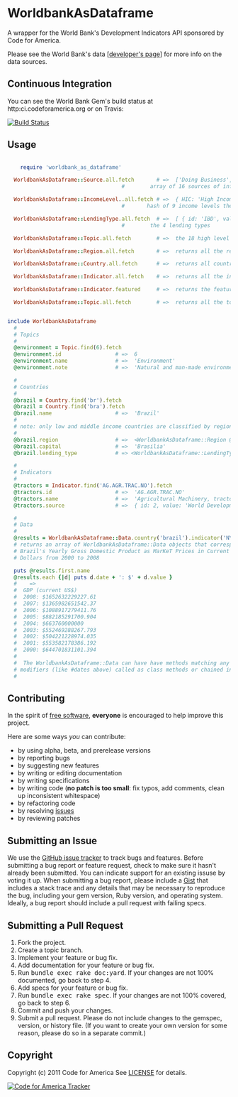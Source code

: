 # WorldbankAsDataframe

A wrapper for the World Bank's Development Indicators API sponsored by Code for America.

Please see the World Bank's data [[developer's page](http://data.worldbank.org/developers/)] for more info on the data sources.



Continuous Integration
----------------------

You can see the World Bank Gem's build status at
http:ci.codeforamerica.org or on Travis:

[![Build Status](https://secure.travis-ci.org/codeforamerica/worldbank_as_dataframe_ruby.png)](http://travis-ci.org/codeforamerica/worldbank_as_dataframe_ruby)


Usage
-----
```ruby

	require 'worldbank_as_dataframe'

  WorldbankAsDataframe::Source.all.fetch       # =>  ['Doing Business', 'Something Else'...]
                                    #        array of 16 sources of information the bank used

  WorldbankAsDataframe::IncomeLevel..all.fetch # =>  { HIC: 'High Income', HPC: 'Heavily Indebted Poor Countries (HIPC)'...}
                                    #       hash of 9 income levels the bank assigns

  WorldbankAsDataframe::LendingType.all.fetch  # =>  [ { id: 'IBD', value: 'IBRD' }... ] an array of key: value pairs of
                                    #        the 4 lending types

  WorldbankAsDataframe::Topic.all.fetch        # =>  the 18 high level topics that indicators are grouped into

  WorldbankAsDataframe::Region.all.fetch       # =>  returns all the regions the World Bank can classify a country as

  WorldbankAsDataframe::Country.all.fetch      # =>  returns all countries the World Bank tracks

  WorldbankAsDataframe::Indicator.all.fetch    # =>  returns all the indicators the World Bank uses

  WorldbankAsDataframe::Indicator.featured     # =>  returns the featured indicators

  WorldbankAsDataframe::Topic.all.fetch        # =>  returns all the topics the World Bank catagorizes its indicators into


include WorldbankAsDataframe
  #
  # Topics
  #
  @environment = Topic.find(6).fetch
  @environment.id                 # =>  6
  @environment.name               # =>  'Environment'
  @environment.note               # =>  'Natural and man-made environmental resources – fresh...'

  #
  # Countries
  #
  @brazil = Country.find('br').fetch
  @brazil = Country.find('bra').fetch
  @brazil.name                    # =>  'Brazil'
  #
  # note: only low and middle income countries are classified by region...
  #
  @brazil.region                  # =>  <WorldbankAsDataframe::Region @name="Latin America & Caribbean (all income levels)" ....>
  @brazil.capital                 # =>  'Brasilia'
  @brazil.lending_type            # => <WorldbankAsDataframe::LendingType>

  #
  # Indicators
  #
  @tractors = Indicator.find('AG.AGR.TRAC.NO').fetch
  @tractors.id                    # =>  'AG.AGR.TRAC.NO'
  @tractors.name                  # =>  'Agricultural Machinery, tractors'
  @tractors.source                # =>  { id: 2, value: 'World Development Indicators' }

  #
  # Data
  #
  @results = WorldbankAsDataframe::Data.country('brazil').indicator('NY.GDP.MKTP.CD').dates('2000:2008').fetch
  # returns an array of WorldbankAsDataframe::Data objects that correspond to
  # Brazil's Yearly Gross Domestic Product as MarKeT Prices in Current U.S.
  # Dollars from 2000 to 2008

  puts @results.first.name
  @results.each {|d| puts d.date + ': $' + d.value }
  #    =>
  #  GDP (current US$)
  #  2008: $1652632229227.61
  #  2007: $1365982651542.37
  #  2006: $1088917279411.76
  #  2005: $882185291700.904
  #  2004: $663760000000
  #  2003: $552469288267.793
  #  2002: $504221228974.035
  #  2001: $553582178386.192
  #  2000: $644701831101.394
  #
  #  The WorldbankAsDataframe::Data can have have methods matching any of the World Bank API's
  # modifiers (like #dates above) called as class methods or chained in a query.
  #

```


Contributing
------------
In the spirit of [free
software](http://www.fsf.org/licensing/essays/free-sw.html),
**everyone** is encouraged to help improve this project.

Here are some ways *you* can contribute:

* by using alpha, beta, and prerelease versions
* by reporting bugs
* by suggesting new features
* by writing or editing documentation
* by writing specifications
* by writing code (**no patch is too small**: fix typos, add comments,
  clean up inconsistent whitespace)
* by refactoring code
* by resolving [issues](https://github.com/codeforamerica/worldbank_as_dataframe_ruby/issues)
* by reviewing patches

Submitting an Issue
-------------------
We use the [GitHub issue
tracker](https://github.com/codeforamerica/fed_spending_ruby/issues) to track bugs and
features. Before submitting a bug report or feature request, check to
make sure it hasn't already
been submitted. You can indicate support for an existing issuse by
voting it up. When submitting a
bug report, please include a [Gist](https://gist.github.com/) that
includes a stack trace and any
details that may be necessary to reproduce the bug, including your gem
version, Ruby version, and
operating system. Ideally, a bug report should include a pull request
with failing specs.

Submitting a Pull Request
-------------------------
1. Fork the project.
2. Create a topic branch.
3. Implement your feature or bug fix.
4. Add documentation for your feature or bug fix.
5. Run <tt>bundle exec rake doc:yard</tt>. If your changes are not 100%
   documented, go back to step 4.
6. Add specs for your feature or bug fix.
7. Run <tt>bundle exec rake spec</tt>. If your changes are not 100%
   covered, go back to step 6.
8. Commit and push your changes.
9. Submit a pull request. Please do not include changes to the gemspec,
   version, or history file. (If you want to create your own version for
some reason, please do so in a separate commit.)

Copyright
---------
Copyright (c) 2011 Code for America
See
[LICENSE](https://github.com/codeforamerica/worldbank_as_dataframe_ruby/blob/master/LICENSE.md)
for details.

[![Code for America
Tracker](http://stats.codeforamerica.org/codeforamerica/code_for_america_tracking.png)](http://stats.codeforamerica.org/)

